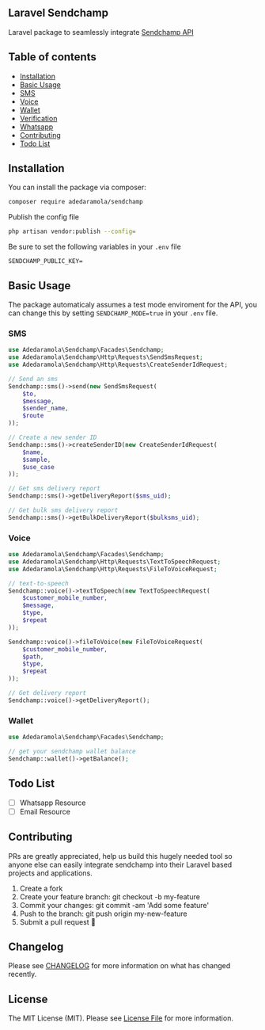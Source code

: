 ## Laravel Sendchamp

Laravel package to seamlessly integrate [Sendchamp API](https://sendchamp.com)

## Table of contents

- [Installation](#installation)
- [Basic Usage](#basic-usage)
- [SMS](#sms)
- [Voice](#voice)
- [Wallet](#wallet)
- [Verification](#verification)
- [Whatsapp](#whatsapp)
- [Contributing](#contributing)
- [Todo List](#todo-list)

## Installation

You can install the package via composer:
```bash
composer require adedaramola/sendchamp
```
Publish the config file
```bash
php artisan vendor:publish --config=
```
Be sure to set the following variables in your `.env` file
```env
SENDCHAMP_PUBLIC_KEY=
```

## Basic Usage

The package automaticaly assumes a test mode enviroment for the API, you can change this by setting `SENDCHAMP_MODE=true` in your `.env` file.

### SMS

```php
use Adedaramola\Sendchamp\Facades\Sendchamp;
use Adedaramola\Sendchamp\Http\Requests\SendSmsRequest;
use Adedaramola\Sendchamp\Http\Requests\CreateSenderIdRequest;

// Send an sms
Sendchamp::sms()->send(new SendSmsRequest(
    $to,
    $message,
    $sender_name,
    $route
));

// Create a new sender ID
Sendchamp::sms()->createSenderID(new CreateSenderIdRequest(
    $name,
    $sample,
    $use_case
));

// Get sms delivery report
Sendchamp::sms()->getDeliveryReport($sms_uid);

// Get bulk sms delivery report
Sendchamp::sms()->getBulkDeliveryReport($bulksms_uid);

```
### Voice
```php
use Adedaramola\Sendchamp\Facades\Sendchamp;
use Adedaramola\Sendchamp\Http\Requests\TextToSpeechRequest;
use Adedaramola\Sendchamp\Http\Requests\FileToVoiceRequest;

// text-to-speech
Sendchamp::voice()->textToSpeech(new TextToSpeechRequest(
    $customer_mobile_number,
    $message,
    $type,
    $repeat
));

Sendchamp::voice()->fileToVoice(new FileToVoiceRequest(
    $customer_mobile_number,
    $path,
    $type,
    $repeat
));

// Get delivery report
Sendchamp::voice()->getDeliveryReport();
```

### Wallet
```php
use Adedaramola\Sendchamp\Facades\Sendchamp;

// get your sendchamp wallet balance
Sendchamp::wallet()->getBalance();
```

## Todo List

* [ ] Whatsapp Resource
* [ ] Email Resource

## Contributing

PRs are greatly appreciated, help us build this hugely needed tool so anyone else can easily integrate sendchamp into their Laravel based projects and applications.
<br/>
1. Create a fork
2. Create your feature branch: git checkout -b my-feature
3. Commit your changes: git commit -am 'Add some feature'
4. Push to the branch: git push origin my-new-feature
5. Submit a pull request 🚀

## Changelog

Please see [CHANGELOG](CHANGELOG.md) for more information on what has changed recently.

## License

The MIT License (MIT). Please see [License File](LICENSE.md) for more information.